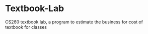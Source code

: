 # Textbook-Lab
CS260 textbook lab, a program to estimate the business for cost of textbook for classes
